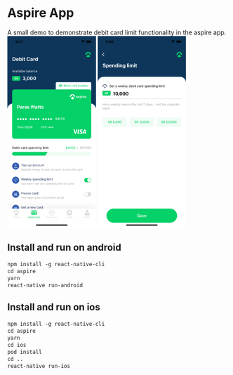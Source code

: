 # Aspire App

A small demo to demonstrate debit card limit functionality in the aspire app.
<img src="demo.png" alt="demo" width="40%"/>
<img src="demo2.png" alt="demo2" width="40%"/>

## Install and run on android

```
npm install -g react-native-cli
cd aspire
yarn
react-native run-android
```

## Install and run on ios

```
npm install -g react-native-cli
cd aspire
yarn
cd ios
pod install
cd ..
react-native run-ios
```
